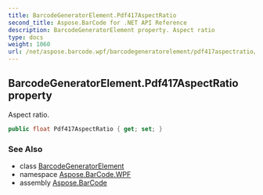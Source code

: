 ```yaml
---
title: BarcodeGeneratorElement.Pdf417AspectRatio
second_title: Aspose.BarCode for .NET API Reference
description: BarcodeGeneratorElement property. Aspect ratio
type: docs
weight: 1060
url: /net/aspose.barcode.wpf/barcodegeneratorelement/pdf417aspectratio/
---
```

## BarcodeGeneratorElement.Pdf417AspectRatio property

Aspect ratio.

```csharp
public float Pdf417AspectRatio { get; set; }
```

### See Also

* class [BarcodeGeneratorElement](../)
* namespace [Aspose.BarCode.WPF](../../barcodegeneratorelement/)
* assembly [Aspose.BarCode](../../../)


